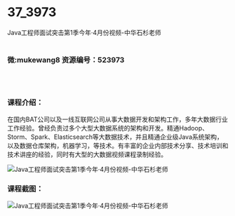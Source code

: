 # 37_3973
Java工程师面试突击第1季今年·4月份视频-中华石杉老师
<br/></br>
<h3>微:mukewang8 资源编号：523973</h3>
<br/></br>
<h3>课程介绍：</h3>
<p>在国内BAT公司以及一线互联网公司从事大数据开发和架构工作，多年大数据行业工作经验。曾经负责过多个大型大数据系统的架构和开发。精通Hadoop、Storm、Spark、Elasticsearch等大数据技术，并且精通企业级<a title="查看与 Java 相关的文章" target="_blank">Java</a>系统架构，以及数据仓库架构，机器学习，等技术。有丰富的企业内部技术分享、技术培训和技术讲座的经验，同时有大型的大数据视频课程录制经验。</p>
<p><img src="https://www.ko996.com/wp-content/uploads/img/2018/10/1-300x163.png" alt="Java工程师面试突击第1季今年·4月份视频-中华石杉老师"></p>
<h3>课程截图：</h3>
<p><img src="https://www.ko996.com/wp-content/uploads/img/2018/10/2.png" alt="Java工程师面试突击第1季今年·4月份视频-中华石杉老师"></p>
